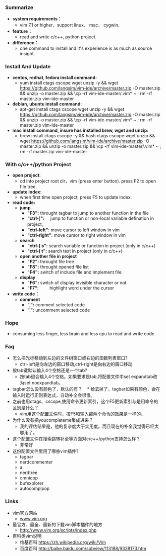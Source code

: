 ### Summarize
    
* **system requirements：** 
    * vim 7.1 or higher，support linux、 mac、 cygwin.
* **feature：** 
    * read and write c/c++, python project.
* **difference：** 
    * one command to install and it's experience is as much as source insight.


### Install And Update

* **centos, redhat, fedora install command:**
    * yum install ctags cscope wget unzip -y && wget https://github.com/langsim/vim-ide/archive/master.zip -O master.zip && unzip -o master.zip && \cp -rf vim-ide-master/.vim* ~ ; rm -rf master.zip vim-ide-master
* **debian, ubuntu install command:**
    * apt-get install ctags cscope wget unzip -y && wget https://github.com/langsim/vim-ide/archive/master.zip -O master.zip && unzip -o master.zip && \cp -rf vim-ide-master/.vim* ~ ; rm -rf master.zip vim-ide-master
* **mac install command, insure has installed brew, wget and unzip:**
    * brew install ctags cscope -y && hash ctags cscope wget unzip && wget https://github.com/langsim/vim-ide/archive/master.zip -O master.zip && unzip -o master.zip && \cp -rf vim-ide-master/.vim* ~ ; rm -rf master.zip vim-ide-master


### With c/c++/python Project

* **open project:**
    * cd into project root dir，vim (press enter button). press F2 to open file tree.
* **update index:**
    * when first time open project, press F5 to update index.
* **read code:**
    * **jump**
        * **"F3":**         throught tagbar to jump to another function in the file
        * **"ctrl-]":**     jump to function or non-local variable defination in project。
        * **"ctrl-left":**  move cursor to left window in vim
        * **"ctrl-right":** move cursor to right window in vim
    * **search**
        * **"ctrl-[ s":**   search variable or function in project (only in c/c++)
        * **"ctrl-[ t":**   search text in project (only in c/c++)
    * **open another file in project**
        * **"F2":**         throught file tree
        * **"F8":**         throught opened file list
        * **"F4":**         switch of include file and implement file
    * **display**
        * **"F6":**         switch of display invisible character or not 
        * **"F7":**         highlight word under the cursor
* **write code：**
    * **comment**
        * **",":**          comment selected code
        * **".":**          uncomment selected code


### Hope

* consuming less finger, less brain and less cpu to read and write code.


### Faq

* 怎么把光标移动到左边的文件树窗口或右边的函数列表窗口?
    * ctrl-left是向左边的窗口移动,ctrl-right是向右边的窗口移动
* 按tab键默认输入4个空格还是一个tab?
    * 按tab键会输入4个空格。如果要求是tab,将配置文件中set expandtab改为set noexpandtab。
* tagbar怎么没有颜色了，默认的有？
    * 给去掉了，tagbar如果有颜色，会在输入时运行正则表达式，自动补全会很慢。
* 之前也用ctags、cscope,使用命令更新索引，这个F5更新索引与是用命令的区别是什么？
    * vim用这个配置文件时，按F5和输入那两个命令的效果是一样的。
* 为什么没有把youcompleteme集成进来？
    * 我的评估结果是，他的复杂度大于实用度。而且现在的补全我觉得已经太够用了。
* 这个配置文件在搜索跳转补全等方面对c/c++/python支持怎么样？
    * 非常好
* 这份配置文件里用了哪些vim插件?
    * tagbar
    * nerdcommenter
    * a
    * nerdtree
    * omnicpp
    * bufexplorer
    * autocomplpop


### Links

* vim官方网站
    * www.vim.org
* 最官方、最全、最新的下载vim脚本插件的地方
    * http://www.vim.org/scripts/index.php
* 百科类vim说明
    * 维基百科             https://zh.wikipedia.org/wiki/Vim
    * 百度百科             http://baike.baidu.com/subview/113188/9338173.htm
